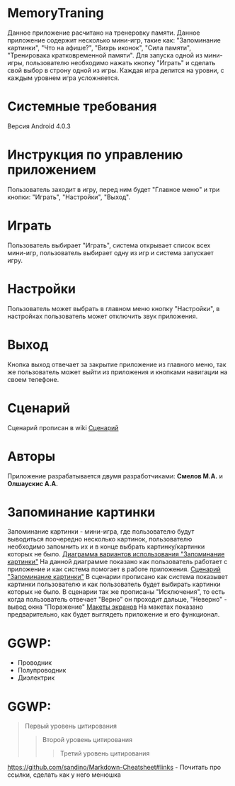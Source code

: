 # MemoryTraning
Данное приложение расчитано на тренеровку памяти.
Данное приложение содержит несколько мини-игр, такие как: "Запоминание картинки", "Что на афише?", "Вихрь иконок", "Сила памяти", "Тренировака кратковременной памяти".
Для запуска одной из мини-игры, пользователю необходимо нажать кнопку "Играть" и сделать свой выбор в строну одной из игры.
Каждая игра делится на уровни, с каждым уровнем игра усложняется.
# Системные требования
Версия Android 4.0.3
# Инструкция по управлению приложением
Пользователь заходит в игру, перед ним будет "Главное меню" и три кнопки: "Играть", "Настройки", "Выход".
# Играть
Пользователь выбирает "Играть", система открывает список всех мини-игр, пользователь выбирает одну из игр и система запускает игру.
# Настройки
Пользователь может выбрать в главном меню кнопку "Настройки", в настройках пользователь может отключить звук приложения.
# Выход
Кнопка выход отвечает за закрытие приложение из главного меню, так же пользователь может выйти из приложения и кнопками навигации на своем телефоне.
# Сценарий 
Сценарий прописан в wiki [Сценарий](https://github.com/GooseTeam/MemoryTraning/wiki/Use-Case)
# Авторы
Приложение разрабатывается двумя разработчиками: **Смелов М.А.** и **Олшаускис А.А.**

# Запоминание картинки
Запоминание картинки - мини-игра, где пользователю будут выводиться поочередно несколько картинок, пользователю необходимо запомнить их и в конце выбрать картинку/картинки которых не было.
[Диаграмма вариантов использования "Запоминание картинки"](https://github.com/GooseTeam/MemoryTraning/wiki/%D0%94%D0%B8%D0%B0%D0%B3%D1%80%D0%B0%D0%BC%D0%BC%D0%B0-%D0%B2%D0%B0%D1%80%D0%B8%D0%B0%D0%BD%D1%82%D0%BE%D0%B2-%D0%B8%D1%81%D0%BF%D0%BE%D0%BB%D1%8C%D0%B7%D0%BE%D0%B2%D0%B0%D0%BD%D0%B8%D1%8F-(%D0%97%D0%B0%D0%BF%D0%BE%D0%BC%D0%B8%D0%BD%D0%B0%D0%BD%D0%B8%D0%B5-%D0%BA%D0%B0%D1%80%D1%82%D0%B8%D0%BD%D0%BA%D0%B8))
На данной диаграмме показано как пользователь работает с приложение и как система помогает в работе приложения.
[Сценарий "Запоминание картинки"](https://github.com/GooseTeam/MemoryTraning/issues/5)
В сценарии прописано как система показывет картинки пользователю и как пользователь будет выбирать картинки которых не было.
В сценарии так же прописаны "Исключения", то есть когда пользователь отвечает "Верно" он проходит дальше, "Неверно" - вывод окна "Поражение"
[Макеты экранов](https://github.com/GooseTeam/MemoryTraning/wiki/%D0%9C%D0%B0%D0%BA%D0%B5%D1%82-%D1%8D%D0%BA%D1%80%D0%B0%D0%BD%D0%B0-%D0%B4%D0%BB%D1%8F-%22%D0%97%D0%B0%D0%BF%D0%BE%D0%BC%D0%B8%D0%BD%D0%B0%D0%BD%D0%B8%D0%B5-%D0%BA%D0%B0%D1%80%D1%82%D0%B8%D0%BD%D0%BA%D0%B8%22)
На макетах показано предварительно, как будет выглядеть приложение и его функционал.

# GGWP:
+ Проводник
+ Полупроводник
+ Диэлектрик

# GGWP:
> Первый уровень цитирования
>> Второй уровень цитирования
>>> Третий уровень цитирования

https://github.com/sandino/Markdown-Cheatsheet#links - Почитать про ссылки, сделать как у него менюшка
